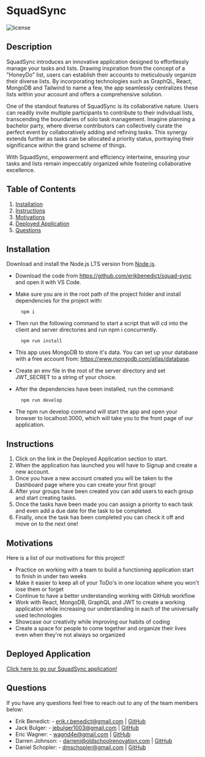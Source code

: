 # SquadSync
![license](https://img.shields.io/badge/License-MIT-yellowgreen)
## Description

SquadSync introduces an innovative application designed to effortlessly manage your tasks and lists. Drawing inspiration from the concept of a "HoneyDo" list, users can establish their accounts to meticulously organize their diverse lists. By incorporating technologies such as GraphQL, React, MongoDB and Tailwind to name a few, the app seamlessly centralizes these lists within your account and offers a comprehensive solution.

One of the standout features of SquadSync is its collaborative nature. Users can readily invite multiple participants to contribute to their individual lists, transcending the boundaries of solo task management. Imagine planning a bachelor party, where diverse contributors can collectively curate the perfect event by collaboratively adding and refining tasks. This synergy extends further as tasks can be allocated a priority status, portraying their significance within the grand scheme of things.

With SquadSync, empowerment and efficiency intertwine, ensuring your tasks and lists remain impeccably organized while fostering collaborative excellence.

## Table of Contents
1. [Installation](#installation)
2. [Instructions](#instructions)
3. [Motivations](#motivations)
4. [Deployed Application](#deployed-application)
5. [Questions](#questions)
## Installation
Download and install the Node.js LTS version from [Node.js](https://nodejs.org/en).
- Download the code from https://github.com/erikbenedict/squad-sync and open it with VS Code.
- Make sure you are in the root path of the project folder and install dependencies for the project with:

        npm i

- Then run the following command to start a script that will cd into the client and server directories and run npm i concurrently.

        npm run install

- This app uses MongoDB to store it's data. You can set up your database with a free account from: https://www.mongodb.com/atlas/database.
- Create an env file in the root of the server directory and set JWT_SECRET to a string of your choice.
- After the dependencies have been installed, run the command:

        npm run develop

- The npm run develop command will start the app and open your browser to localhost:3000, which will take you to the front page of our application.

## Instructions

1. Click on the link in the Deployed Application section to start.
2. When the application has launched you will have to Signup and create a new account.
3. Once you have a new account created you will be taken to the Dashboard page where you can create your first group!
4. After your groups have been created you can add users to each group and start creating tasks.
5. Once the tasks have been made you can assign a priority to each task and even add a due date for the task to be completed.
6. Finally, once the task has been completed you can check it off and move on to the next one!


## Motivations

Here is a list of our motivations for this project!

- Practice on working with a team to build a functioning application start to finish in under two weeks
- Make it easier to keep all of your ToDo's in one location where you won't lose them or forget
- Continue to have a better understanding working with GitHub workflow
- Work with React, MongoDB, GraphQL and JWT to create a working application while increasing our understanding in each of the universally used technologies
- Showcase our creativity while improving our habits of coding
- Create a space for people to come together and organize their lives even when they're not always so organized
## Deployed Application

[Click here to go our SquadSync application!]()
## Questions
If you have any questions feel free to reach out to any of the team members below:

- Erik Benedict: - erik.r.benedict@gmail.com | [GitHub](https://github.com/erikbenedict)
- Jack Bulger: - jebulger1003@gmail.com | [GitHub](https://github.com/jebulger)
- Eric Wagner: - wagnd4e@gmail.com | [GitHub](https://github.com/SparkkyJD)
- Darren Johnson: - darrenj@oldschoolrenovation.com | [GitHub](https://github.com/Roadglide131)
- Daniel Schopler: - dmschopler@gmail.com | [GitHub](https://github.com/Dmschopler)
